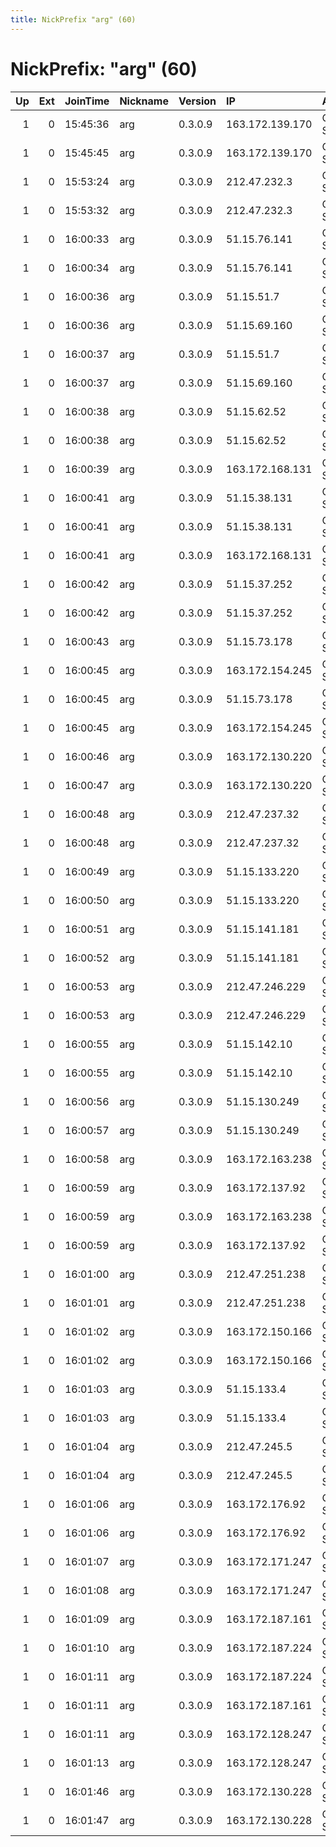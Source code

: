 ```yaml
---
title: NickPrefix "arg" (60)
---
```


# NickPrefix: "arg" (60)

|   Up |   Ext | JoinTime   | Nickname   | Version   | IP              | AS            | CC   |   ORp |   Dirp | OS    | Contact             |   eFamMembers |
|-----:|------:|:-----------|:-----------|:----------|:----------------|:--------------|:-----|------:|-------:|:------|:--------------------|--------------:|
|    1 |     0 | 15:45:36   | arg        | 0.3.0.9   | 163.172.139.170 | Online S.a.s. | fr   |  9001 |   9002 | Linux | privacy@ccs.neu.edu |            60 |
|    1 |     0 | 15:45:45   | arg        | 0.3.0.9   | 163.172.139.170 | Online S.a.s. | fr   |  9003 |   9004 | Linux | privacy@ccs.neu.edu |            60 |
|    1 |     0 | 15:53:24   | arg        | 0.3.0.9   | 212.47.232.3    | Online S.a.s. | fr   |  9001 |   9002 | Linux | privacy@ccs.neu.edu |            60 |
|    1 |     0 | 15:53:32   | arg        | 0.3.0.9   | 212.47.232.3    | Online S.a.s. | fr   |  9003 |   9004 | Linux | privacy@ccs.neu.edu |            60 |
|    1 |     0 | 16:00:33   | arg        | 0.3.0.9   | 51.15.76.141    | Online S.a.s. | fr   |  9003 |   9004 | Linux | privacy@ccs.neu.edu |            60 |
|    1 |     0 | 16:00:34   | arg        | 0.3.0.9   | 51.15.76.141    | Online S.a.s. | fr   |  9001 |   9002 | Linux | privacy@ccs.neu.edu |            60 |
|    1 |     0 | 16:00:36   | arg        | 0.3.0.9   | 51.15.51.7      | Online S.a.s. | nl   |  9003 |   9004 | Linux | privacy@ccs.neu.edu |            60 |
|    1 |     0 | 16:00:36   | arg        | 0.3.0.9   | 51.15.69.160    | Online S.a.s. | fr   |  9003 |   9004 | Linux | privacy@ccs.neu.edu |            60 |
|    1 |     0 | 16:00:37   | arg        | 0.3.0.9   | 51.15.51.7      | Online S.a.s. | nl   |  9001 |   9002 | Linux | privacy@ccs.neu.edu |            60 |
|    1 |     0 | 16:00:37   | arg        | 0.3.0.9   | 51.15.69.160    | Online S.a.s. | fr   |  9001 |   9002 | Linux | privacy@ccs.neu.edu |            60 |
|    1 |     0 | 16:00:38   | arg        | 0.3.0.9   | 51.15.62.52     | Online S.a.s. | nl   |  9001 |   9002 | Linux | privacy@ccs.neu.edu |            60 |
|    1 |     0 | 16:00:38   | arg        | 0.3.0.9   | 51.15.62.52     | Online S.a.s. | nl   |  9003 |   9004 | Linux | privacy@ccs.neu.edu |            60 |
|    1 |     0 | 16:00:39   | arg        | 0.3.0.9   | 163.172.168.131 | Online S.a.s. | fr   |  9003 |   9004 | Linux | privacy@ccs.neu.edu |            60 |
|    1 |     0 | 16:00:41   | arg        | 0.3.0.9   | 51.15.38.131    | Online S.a.s. | nl   |  9003 |   9004 | Linux | privacy@ccs.neu.edu |            60 |
|    1 |     0 | 16:00:41   | arg        | 0.3.0.9   | 51.15.38.131    | Online S.a.s. | nl   |  9001 |   9002 | Linux | privacy@ccs.neu.edu |            60 |
|    1 |     0 | 16:00:41   | arg        | 0.3.0.9   | 163.172.168.131 | Online S.a.s. | fr   |  9001 |   9002 | Linux | privacy@ccs.neu.edu |            60 |
|    1 |     0 | 16:00:42   | arg        | 0.3.0.9   | 51.15.37.252    | Online S.a.s. | nl   |  9003 |   9004 | Linux | privacy@ccs.neu.edu |            60 |
|    1 |     0 | 16:00:42   | arg        | 0.3.0.9   | 51.15.37.252    | Online S.a.s. | nl   |  9001 |   9002 | Linux | privacy@ccs.neu.edu |            60 |
|    1 |     0 | 16:00:43   | arg        | 0.3.0.9   | 51.15.73.178    | Online S.a.s. | fr   |  9003 |   9004 | Linux | privacy@ccs.neu.edu |            60 |
|    1 |     0 | 16:00:45   | arg        | 0.3.0.9   | 163.172.154.245 | Online S.a.s. | fr   |  9003 |   9004 | Linux | privacy@ccs.neu.edu |            60 |
|    1 |     0 | 16:00:45   | arg        | 0.3.0.9   | 51.15.73.178    | Online S.a.s. | fr   |  9001 |   9002 | Linux | privacy@ccs.neu.edu |            60 |
|    1 |     0 | 16:00:45   | arg        | 0.3.0.9   | 163.172.154.245 | Online S.a.s. | fr   |  9001 |   9002 | Linux | privacy@ccs.neu.edu |            60 |
|    1 |     0 | 16:00:46   | arg        | 0.3.0.9   | 163.172.130.220 | Online S.a.s. | fr   |  9003 |   9004 | Linux | privacy@ccs.neu.edu |            60 |
|    1 |     0 | 16:00:47   | arg        | 0.3.0.9   | 163.172.130.220 | Online S.a.s. | fr   |  9001 |   9002 | Linux | privacy@ccs.neu.edu |            60 |
|    1 |     0 | 16:00:48   | arg        | 0.3.0.9   | 212.47.237.32   | Online S.a.s. | fr   |  9003 |   9004 | Linux | privacy@ccs.neu.edu |            60 |
|    1 |     0 | 16:00:48   | arg        | 0.3.0.9   | 212.47.237.32   | Online S.a.s. | fr   |  9001 |   9002 | Linux | privacy@ccs.neu.edu |            60 |
|    1 |     0 | 16:00:49   | arg        | 0.3.0.9   | 51.15.133.220   | Online S.a.s. | fr   |  9001 |   9002 | Linux | privacy@ccs.neu.edu |            60 |
|    1 |     0 | 16:00:50   | arg        | 0.3.0.9   | 51.15.133.220   | Online S.a.s. | fr   |  9003 |   9004 | Linux | privacy@ccs.neu.edu |            60 |
|    1 |     0 | 16:00:51   | arg        | 0.3.0.9   | 51.15.141.181   | Online S.a.s. | fr   |  9001 |   9002 | Linux | privacy@ccs.neu.edu |            60 |
|    1 |     0 | 16:00:52   | arg        | 0.3.0.9   | 51.15.141.181   | Online S.a.s. | fr   |  9003 |   9004 | Linux | privacy@ccs.neu.edu |            60 |
|    1 |     0 | 16:00:53   | arg        | 0.3.0.9   | 212.47.246.229  | Online S.a.s. | fr   |  9003 |   9004 | Linux | privacy@ccs.neu.edu |            60 |
|    1 |     0 | 16:00:53   | arg        | 0.3.0.9   | 212.47.246.229  | Online S.a.s. | fr   |  9001 |   9002 | Linux | privacy@ccs.neu.edu |            60 |
|    1 |     0 | 16:00:55   | arg        | 0.3.0.9   | 51.15.142.10    | Online S.a.s. | fr   |  9003 |   9004 | Linux | privacy@ccs.neu.edu |            60 |
|    1 |     0 | 16:00:55   | arg        | 0.3.0.9   | 51.15.142.10    | Online S.a.s. | fr   |  9001 |   9002 | Linux | privacy@ccs.neu.edu |            60 |
|    1 |     0 | 16:00:56   | arg        | 0.3.0.9   | 51.15.130.249   | Online S.a.s. | fr   |  9001 |   9002 | Linux | privacy@ccs.neu.edu |            60 |
|    1 |     0 | 16:00:57   | arg        | 0.3.0.9   | 51.15.130.249   | Online S.a.s. | fr   |  9003 |   9004 | Linux | privacy@ccs.neu.edu |            60 |
|    1 |     0 | 16:00:58   | arg        | 0.3.0.9   | 163.172.163.238 | Online S.a.s. | fr   |  9003 |   9004 | Linux | privacy@ccs.neu.edu |            60 |
|    1 |     0 | 16:00:59   | arg        | 0.3.0.9   | 163.172.137.92  | Online S.a.s. | fr   |  9001 |   9002 | Linux | privacy@ccs.neu.edu |            60 |
|    1 |     0 | 16:00:59   | arg        | 0.3.0.9   | 163.172.163.238 | Online S.a.s. | fr   |  9001 |   9002 | Linux | privacy@ccs.neu.edu |            60 |
|    1 |     0 | 16:00:59   | arg        | 0.3.0.9   | 163.172.137.92  | Online S.a.s. | fr   |  9003 |   9004 | Linux | privacy@ccs.neu.edu |            60 |
|    1 |     0 | 16:01:00   | arg        | 0.3.0.9   | 212.47.251.238  | Online S.a.s. | fr   |  9003 |   9004 | Linux | privacy@ccs.neu.edu |            60 |
|    1 |     0 | 16:01:01   | arg        | 0.3.0.9   | 212.47.251.238  | Online S.a.s. | fr   |  9001 |   9002 | Linux | privacy@ccs.neu.edu |            60 |
|    1 |     0 | 16:01:02   | arg        | 0.3.0.9   | 163.172.150.166 | Online S.a.s. | fr   |  9003 |   9004 | Linux | privacy@ccs.neu.edu |            60 |
|    1 |     0 | 16:01:02   | arg        | 0.3.0.9   | 163.172.150.166 | Online S.a.s. | fr   |  9001 |   9002 | Linux | privacy@ccs.neu.edu |            60 |
|    1 |     0 | 16:01:03   | arg        | 0.3.0.9   | 51.15.133.4     | Online S.a.s. | fr   |  9003 |   9004 | Linux | privacy@ccs.neu.edu |            60 |
|    1 |     0 | 16:01:03   | arg        | 0.3.0.9   | 51.15.133.4     | Online S.a.s. | fr   |  9001 |   9002 | Linux | privacy@ccs.neu.edu |            60 |
|    1 |     0 | 16:01:04   | arg        | 0.3.0.9   | 212.47.245.5    | Online S.a.s. | fr   |  9001 |   9002 | Linux | privacy@ccs.neu.edu |            60 |
|    1 |     0 | 16:01:04   | arg        | 0.3.0.9   | 212.47.245.5    | Online S.a.s. | fr   |  9003 |   9004 | Linux | privacy@ccs.neu.edu |            60 |
|    1 |     0 | 16:01:06   | arg        | 0.3.0.9   | 163.172.176.92  | Online S.a.s. | fr   |  9001 |   9002 | Linux | privacy@ccs.neu.edu |            60 |
|    1 |     0 | 16:01:06   | arg        | 0.3.0.9   | 163.172.176.92  | Online S.a.s. | fr   |  9003 |   9004 | Linux | privacy@ccs.neu.edu |            60 |
|    1 |     0 | 16:01:07   | arg        | 0.3.0.9   | 163.172.171.247 | Online S.a.s. | fr   |  9001 |   9002 | Linux | privacy@ccs.neu.edu |            60 |
|    1 |     0 | 16:01:08   | arg        | 0.3.0.9   | 163.172.171.247 | Online S.a.s. | fr   |  9003 |   9004 | Linux | privacy@ccs.neu.edu |            60 |
|    1 |     0 | 16:01:09   | arg        | 0.3.0.9   | 163.172.187.161 | Online S.a.s. | fr   |  9001 |   9002 | Linux | privacy@ccs.neu.edu |            60 |
|    1 |     0 | 16:01:10   | arg        | 0.3.0.9   | 163.172.187.224 | Online S.a.s. | fr   |  9003 |   9004 | Linux | privacy@ccs.neu.edu |            60 |
|    1 |     0 | 16:01:11   | arg        | 0.3.0.9   | 163.172.187.224 | Online S.a.s. | fr   |  9001 |   9002 | Linux | privacy@ccs.neu.edu |            60 |
|    1 |     0 | 16:01:11   | arg        | 0.3.0.9   | 163.172.187.161 | Online S.a.s. | fr   |  9003 |   9004 | Linux | privacy@ccs.neu.edu |            60 |
|    1 |     0 | 16:01:11   | arg        | 0.3.0.9   | 163.172.128.247 | Online S.a.s. | fr   |  9003 |   9004 | Linux | privacy@ccs.neu.edu |            60 |
|    1 |     0 | 16:01:13   | arg        | 0.3.0.9   | 163.172.128.247 | Online S.a.s. | fr   |  9001 |   9002 | Linux | privacy@ccs.neu.edu |            60 |
|    1 |     0 | 16:01:46   | arg        | 0.3.0.9   | 163.172.130.228 | Online S.a.s. | fr   |  9003 |   9004 | Linux | privacy@ccs.neu.edu |            60 |
|    1 |     0 | 16:01:47   | arg        | 0.3.0.9   | 163.172.130.228 | Online S.a.s. | fr   |  9001 |   9002 | Linux | privacy@ccs.neu.edu |            60 |
